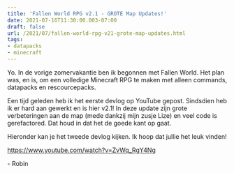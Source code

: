 ```yaml
---
title: 'Fallen World RPG v2.1 - GROTE Map Updates!'
date: 2021-07-16T11:30:00.003-07:00
draft: false
url: /2021/07/fallen-world-rpg-v21-grote-map-updates.html
tags: 
- datapacks
- minecraft
---
```


Yo. In de vorige zomervakantie ben ik begonnen met Fallen World. Het plan was, en is, om een volledige Minecraft RPG te maken met alleen commands, datapacks en rescourcepacks.

Een tijd geleden heb ik het eerste devlog op YouTube gepost. Sindsdien heb ik er hard aan gewerkt en is hier v2.1! In deze update zijn grote verbeteringen aan de map (mede dankzij mijn zusje Lize) en veel code is gerefactored. Dat houd in dat het de goede kant op gaat.

Hieronder kan je het tweede devlog kijken. Ik hoop dat jullie het leuk vinden!

<https://www.youtube.com/watch?v=ZvWq_RgY4Ng>

\- Robin
